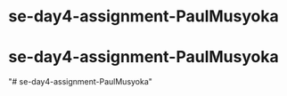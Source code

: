 # se-day4-assignment-PaulMusyoka
# se-day4-assignment-PaulMusyoka
"# se-day4-assignment-PaulMusyoka" 
